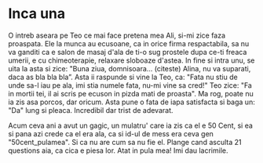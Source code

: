 # Inca una

O intreb aseara pe Teo ce mai face pretena mea Ali, si-mi zice faza proaspata. Ele la munca au ecusoane, ca in orice firma respactabila, sa nu va ganditi ca e salon de masaj d'ala de ti-o sug prostele dupa ce-ti freaca umerii, e cu chimeoterapie, relaxare sloboaze d'astea. In fine si intra unu, se uita la asta si zice: "Buna ziua, domnisoara... (citeste) Alina, nu va suparati, daca as bla bla bla”. Asta ii raspunde si vine la Teo, ca: "Fata nu stiu de unde sa-l iau pe ala, imi stia numele fata, nu-mi vine sa cred!" Teo zice: "Fa in mortii tei, il ai scris pe ecuson in pizda mati de proasta". Ma rog, poate nu ia zis asa porcos, dar oricum. Asta pune o fata de iapa satisfacta si baga un: "Da" lung si pleaca. Incredibil dar trist de adevarat.

Acum ceva ani a avut un gagic, un mulatru' care ia zis ca el e 50 Cent, si ea si pana azi crede ca el era ala, ca si id-ul de mess era ceva gen "50cent_pulamea". Si ca nu are cum sa nu fie el. Plange cand asculta 21 questions aia, ca cica e piesa lor. Atat in pula mea! Imi dau lacrimile.